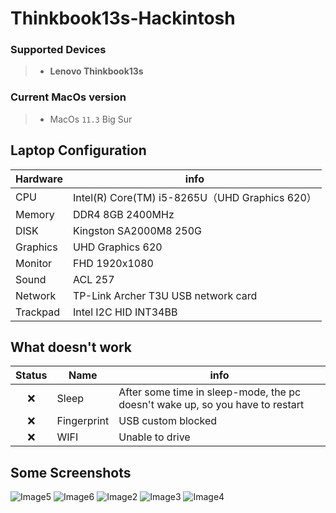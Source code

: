 # Thinkbook13s-Hackintosh

### Supported Devices
> - **Lenovo Thinkbook13s**

### Current MacOs version
> - MacOs `11.3` Big Sur

## Laptop Configuration

| Hardware    | info                                                      |
| ----------- | ------------------------------------------------------------ |                
| CPU         | Intel(R) Core(TM) i5-8265U（UHD Graphics 620）                |
| Memory      | DDR4 8GB 2400MHz                                             |
| DISK        | Kingston SA2000M8 250G                                       |
| Graphics    | UHD Graphics 620                                             |
| Monitor     | FHD 1920x1080                                                |
| Sound       | ACL 257                                                      |
| Network     | TP-Link Archer T3U  USB network card                          |
| Trackpad    | Intel I2C HID INT34BB                                        |

## What doesn't work
| Status | Name                 | info                                                         |
| :----: | -------------------- | ------------------------------------------------------------ |
|   ❌   | Sleep                | After some time in sleep-mode, the pc doesn't wake up, so you have to restart |
|   ❌    | Fingerprint          | USB custom blocked                                           |
|   ❌    | WIFI                 | Unable to drive                                             |

## Some Screenshots
![Image5](Images/Image5.png)
![Image6](Images/Image6.png)
![Image2](Images/Image2.png)
![Image3](Images/Image3.png)
![Image4](Images/Image4.png)
